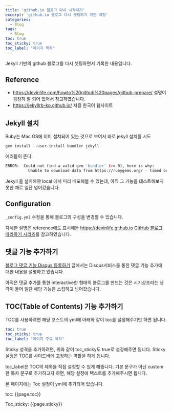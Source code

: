 ```yaml
---
title: 'github.io 블로그 다시 시작하기'
excerpt: 'github.io 블로그 다시 셋팅하기 위한 과정'
categories:
  - Blog
tags:
  - Blog
toc: true
toc_sticky: true
toc_label: "페이지 목차"
---
```




Jekyll 기반의 github 블로그를 다시 셋팅하면서 기록한 내용입니다. 

## Reference

- https://devinlife.com/howto%20github%20pages/github-prepare/ 설명이 굉장히 잘 되어 있어서 참고하였습니다. 
- https://jekyllrb-ko.github.io/ 지킬 한국어 웹사이트



## Jekyll 설치

Ruby는 Mac OS에 이미 설치되어 있는 것으로 보여서 바로 jekyll 설치를 시도

```
gem install --user-install bundler jekyll
```



에러들이 뜬다.

```bash
ERROR:  Could not find a valid gem 'bundler' (>= 0), here is why:
          Unable to download data from https://rubygems.org/ - timed out (https://rubygems.org/specs.4.8.gz)
```

Jekyll 을 설치해야 local 에서 미리 배포해볼 수 있는데, 아직 그 기능을 테스트해보지 못한 채로 일단 넘어갔습니다.



## Configuration

`_config.yml` 수정을 통해 블로그의 구성을 변경할 수 있습니다. 

자세한 설명은 reference에도 표시해둔 https://devinlife.github.io [GitHub 블로그 따라하기 시리즈](https://devinlife.com/howto/#1-github-pages-%EB%B8%94%EB%A1%9C%EA%B7%B8-%EB%94%B0%EB%9D%BC%ED%95%98%EA%B8%B0)를 참고하였습니다. 



## 댓글 기능 추가하기

[블로그 댓글 기능 Disqus 등록하기](https://devinlife.com/howto%20github%20pages/blog-disqus/) 글에서는 Disqus서비스를 통한 댓글 기능 추가에 대한 내용을 설명하고 있습니다. 

아직은 댓글 추가를 통한 interactive한 형태의 블로그를 만드는 것은 시기상조라는 생각이 들어 일단 해당 기능은 스킵하고 넘어갔습니다. 



## TOC(Table of Contents) 기능 추가하기 

TOC를 사용하려면 해당 포스트의 yml에 아래와 같이 toc를 설정해주기만 하면 됩니다. 

```yaml
toc: true
toc_sticky: true
toc_label: "페이지 주요 목차"
```

Sticky 성격을 추가하려면, 위와 같이 toc_sticky도 true로 설정해주면 됩니다. Sticky 설정은 TOC를 사이드바에 고정하는 역할을 하게 됩니다. 

toc_label은 TOC의 제목을 직접 설정할 수 있게 해줍니다. 기본 문구가 아닌 custom한 목차 문구로 추가하고자 하면, 해당 설정에 텍스트를 추가해주시면 됩니다. 

본 페이지에는 Toc 설정이 yml에 추가되어 있습니다. 

toc: {{page.toc}}

Toc_sticky: {{page.sticky}}